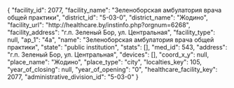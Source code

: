 {
    "facility_id": 2077,
    "facility_name": "Зеленоборская амбулатория врача общей практики",
    "district_id": "5-03-0",
    "district_name": "Жодино",
    "facility_url": "http:\/\/healthcare.by\/instinfo.php?orgnum=6268",
    "facility_address": "г.п. Зеленый Бор, ул. Центральная",
    "facility_type": null,
    "ap_1": "4а",
    "name": "Зеленоборская амбулатория врача общей практики",
    "state": "public institution",
    "stats": [],
    "med_id": 543,
    "address": "г.п. Зеленый Бор, ул. Центральная",
    "devices": [],
    "coord_x_y": null,
    "place_name": "Жодино",
    "place_type": "city",
    "localties_key": 105,
    "year_of_closing": null,
    "year_of_opening": "0",
    "healthcare_facility_key": 2077,
    "administrative_division_id": "5-03-0"
}